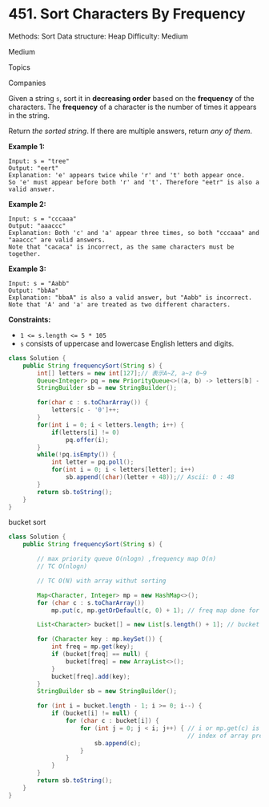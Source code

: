 # 451. Sort Characters By Frequency

Methods: Sort
Data structure: Heap
Difficulty: Medium

Medium

Topics

Companies

Given a string `s`, sort it in **decreasing order** based on the **frequency** of the characters. The **frequency** of a character is the number of times it appears in the string.

Return *the sorted string*. If there are multiple answers, return *any of them*.

**Example 1:**

```
Input: s = "tree"
Output: "eert"
Explanation: 'e' appears twice while 'r' and 't' both appear once.
So 'e' must appear before both 'r' and 't'. Therefore "eetr" is also a valid answer.

```

**Example 2:**

```
Input: s = "cccaaa"
Output: "aaaccc"
Explanation: Both 'c' and 'a' appear three times, so both "cccaaa" and "aaaccc" are valid answers.
Note that "cacaca" is incorrect, as the same characters must be together.

```

**Example 3:**

```
Input: s = "Aabb"
Output: "bbAa"
Explanation: "bbaA" is also a valid answer, but "Aabb" is incorrect.
Note that 'A' and 'a' are treated as two different characters.

```

**Constraints:**

- `1 <= s.length <= 5 * 105`
- `s` consists of uppercase and lowercase English letters and digits.

```java
class Solution {
    public String frequencySort(String s) {
        int[] letters = new int[127];// 表示A~Z, a~z 0~9
        Queue<Integer> pq = new PriorityQueue<>((a, b) -> letters[b] - letters[a]);
        StringBuilder sb = new StringBuilder();

        for(char c : s.toCharArray()) {
            letters[c - '0']++;
        }
        for(int i = 0; i < letters.length; i++) {
            if(letters[i] != 0) 
                pq.offer(i);
        }
        while(!pq.isEmpty()) {
            int letter = pq.poll();
            for(int i = 0; i < letters[letter]; i++) 
                sb.append((char)(letter + 48));// Ascii: 0 : 48 
        }
        return sb.toString();
    }
}
```

bucket sort 

```java
class Solution {
    public String frequencySort(String s) {

        // max priority queue O(nlogn) ,frequency map O(n)
        // TC O(nlogn)

        // TC O(N) with array withut sorting

        Map<Character, Integer> mp = new HashMap<>();
        for (char c : s.toCharArray())
            mp.put(c, mp.getOrDefault(c, 0) + 1); // freq map done for each characters of string

        List<Character> bucket[] = new List[s.length() + 1]; // bucket array of type list of characters (Array of lists)

        for (Character key : mp.keySet()) {
            int freq = mp.get(key);
            if (bucket[freq] == null) {
                bucket[freq] = new ArrayList<>();
            }
            bucket[freq].add(key);
        }
        StringBuilder sb = new StringBuilder();

        for (int i = bucket.length - 1; i >= 0; i--) {
            if (bucket[i] != null) {
                for (char c : bucket[i]) {
                    for (int j = 0; j < i; j++) { // i or mp.get(c) is same which is frequency of that character in that
                                                  // index of array present has occurred that no.. of times
                        sb.append(c);
                    }
                }
            }
        }
        return sb.toString();
    }
}
```